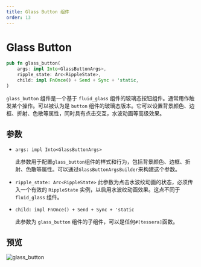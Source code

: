 ```yaml
---
title: Glass Button 组件
order: 13
---
```


# Glass Button

```rust
pub fn glass_button(
    args: impl Into<GlassButtonArgs>,
    ripple_state: Arc<RippleState>,
    child: impl FnOnce() + Send + Sync + 'static,
)
```

`glass_button` 组件是一个基于 `fluid_glass` 组件的玻璃态按钮组件。通常用作触发某个操作。可以被认为是 `button` 组件的玻璃态版本。它可以设置背景颜色、边框、折射、色散等属性，同时具有点击交互，水波动画等高级效果。

## 参数

- `args: impl Into<GlassButtonArgs>`

  此参数用于配置`glass_button`组件的样式和行为，包括背景颜色、边框、折射、色散等属性。可以通过`GlassButtonArgsBuilder`来构建这个参数。

- `ripple_state: Arc<RippleState>`
  此参数为点击水波纹动画的状态，必须传入一个有效的 `RippleState` 实例，以启用水波纹动画效果。这点不同于 `fluid_glass` 组件。

- `child: impl FnOnce() + Send + Sync + 'static`

  此参数为 `glass_button` 组件的子组件，可以是任何`#[tessera]`函数。

## 预览

![glass_button](/glass_button_example.gif)

